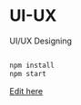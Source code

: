 # UI-UX
UI/UX Designing

```bash

npm install
npm start

```

[Edit here](https://diy-pwa.dev/~/gh/PrettyAntony/UI-UX)
